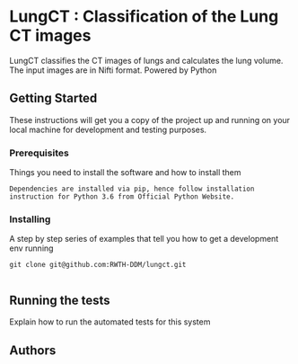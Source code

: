 # LungCT : Classification of the Lung CT images

LungCT classifies the CT images of lungs and calculates the lung volume. 
The input images are in Nifti format.
Powered by Python

## Getting Started

These instructions will get you a copy of the project up and running on your local machine for development and testing purposes. 

### Prerequisites

Things you need to install the software and how to install them

```
Dependencies are installed via pip, hence follow installation instruction for Python 3.6 from Official Python Website.

```

### Installing

A step by step series of examples that tell you how to get a development env running

```
git clone git@github.com:RWTH-DDM/lungct.git


```

## Running the tests

Explain how to run the automated tests for this system


## Authors


